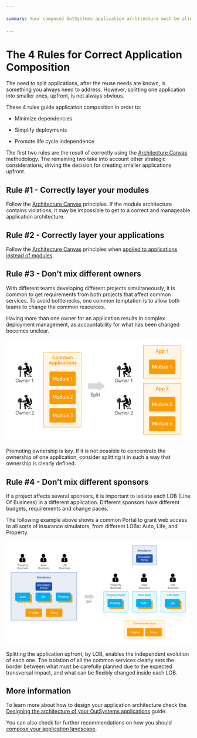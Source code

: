 ```yaml
---

summary: Your composed OutSystems application architecture must be aligned with recommended principles and take business organization and strategy into account.

---
```


# The 4 Rules for Correct Application Composition

The need to split applications, after the reuse needs are known, is something you always need to address. However, splitting one application into smaller ones, upfront, is not always obvious.

These 4 rules guide application composition in order to:

* Minimize dependencies

* Simplify deployments

* Promote life cycle independence

The first two rules are the result of correctly using the [Architecture Canvas ](https://success.outsystems.com/Support/Enterprise_Customers/Maintenance_and_Operations/Designing_the_architecture_of_your_OutSystems_applications/01_The_4_Layer_Canvas)methodology. The remaining two take into account other strategic considerations, driving the decision for creating smaller applications upfront.

## Rule #1 - Correctly layer your modules

Follow the [Architecture Canvas](https://success.outsystems.com/Support/Enterprise_Customers/Maintenance_and_Operations/Designing_the_architecture_of_your_OutSystems_applications/01_The_4_Layer_Canvas) principles. If the module architecture contains violations, it may be impossible to get to a correct and manageable application architecture.

## Rule #2 - Correctly layer your applications

Follow the [Architecture Canvas](https://success.outsystems.com/Support/Enterprise_Customers/Maintenance_and_Operations/Designing_the_architecture_of_your_OutSystems_applications/01_The_4_Layer_Canvas) principles when [applied to applications instead of modules](https://success.outsystems.com/Support/Enterprise_Customers/Maintenance_and_Operations/Designing_the_architecture_of_your_OutSystems_applications/Application_composition/01_Applying_the_4_Layer_Canvas_to_applications).

## Rule #3 - Don’t mix different owners

With different teams developing different projects simultaneously, it is common to get requirements from both projects that affect common services. To avoid bottlenecks, one common temptation is to allow both teams to change the common resources.

Having more than one owner for an application results in complex deployment management, as accountability for what has been changed becomes unclear.

![ ](images/The-4-Rules-for-Correct-Application-Composition_0.png)

 

Promoting ownership is key. If it is not possible to concentrate the ownership of one application, consider splitting it in such a way that ownership is clearly defined.

## Rule #4 - Don’t mix different sponsors

If a project affects several sponsors, it is important to isolate each LOB (Line Of Business) in a different application. Different sponsors have different budgets, requirements and change paces.

The following example above shows a common Portal to grant web access to all sorts of insurance simulators, from different LOBs: Auto, Life, and Property.  

![ ](images/The-4-Rules-for-Correct-Application-Composition_1.png)

Splitting the application upfront, by LOB, enables the independent evolution of each one. The isolation of all the common services clearly sets the border between what must be carefully planned due to the expected transversal impact, and what can be flexibly changed inside each LOB.

## More information

To learn more about how to design your application architecture check the [Designing the architecture of your OutSystems applications](https://success.outsystems.com/Support/Enterprise_Customers/Maintenance_and_Operations/Designing_the_architecture_of_your_OutSystems_applications) guide.

You can also check for further recommendations on how you should [compose your application landscape](https://success.outsystems.com/Support/Enterprise_Customers/Maintenance_and_Operations/Designing_the_architecture_of_your_OutSystems_applications/Application_composition).

